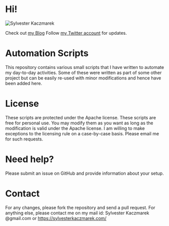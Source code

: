 # Hi! 
![Sylvester Kaczmarek](https://sylvesterkaczmarek.com/wp-content/uploads/2016/05/sylwester_kaczmarek_200x211_circle.png)

Check out [my Blog](https://sylvesterkaczmarek.com/blog/)
Follow [my Twitter account](https://twitter.com/kaczmarekart) for updates.

# Automation Scripts
This repository contains various small scripts that I have written to automate my day-to-day activities. Some of these were written as part of some other project but can be easily re-used with minor modifications and hence have been added here.

# License
These scripts are protected under the Apache license. These scripts are free for personal use. You may modify them as you want as long as the modification is valid under the Apache license.
I am willing to make exceptions to the licensing rule on a case-by-case basis. Please email me for such requests.

# Need help?
Please submit an issue on GitHub and provide information about your setup.

# Contact 
For any changes, please fork the repository and send a pull request. For anything else, please contact me on my mail id: Sylvester Kaczmarek @gmail.com or https://sylvesterkaczmarek.com/

